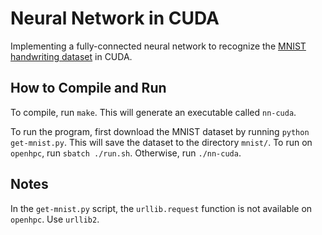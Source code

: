 # Neural Network in CUDA
Implementing a fully-connected neural network to recognize the [MNIST handwriting dataset](http://yann.lecun.com/exdb/mnist/) in CUDA.

## How to Compile and Run
To compile, run `make`. This will generate an executable called `nn-cuda`.

To run the program, first download the MNIST dataset by running `python get-mnist.py`. This will save the dataset to the directory `mnist/`.
To run on `openhpc`, run `sbatch ./run.sh`. Otherwise, run `./nn-cuda`.

## Notes
In the `get-mnist.py` script, the `urllib.request` function is not available on `openhpc`. Use `urllib2`.
